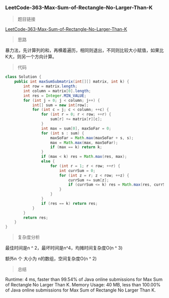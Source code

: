 ### LeetCode-363-Max-Sum-of-Rectangle-No-Larger-Than-K

> 题目链接

[LeetCode-363-Max-Sum-of-Rectangle-No-Larger-Than-K](https://leetcode.com/problems/max-sum-of-rectangle-no-larger-than-k/)

> 思路

暴力法，先计算列的和，再横着遍历，相同则退出，不同则比较大小赋值，如果比K大，则另一个方向计算。

> 代码

```java
class Solution {
    public int maxSumSubmatrix(int[][] matrix, int k) {
        int row = matrix.length;
        int column = matrix[0].length;
        int res = Integer.MIN_VALUE;
        for (int j = 0; j < column; j++) {
            int[] sum = new int[row];
            for (int c = j; c < column; ++c) {
                for (int r = 0; r < row; ++r) {
                    sum[r] += matrix[r][c];
                }     
                int max = sum[0], maxSoFar = 0;
                for (int s : sum) {
                    maxSoFar = Math.max(maxSoFar + s, s);
                    max = Math.max(max, maxSoFar);
                    if (max == k) return k;
                }
                if (max < k) res = Math.max(res, max);
                else {
                    for (int r = 1; r < row; ++r) {
                        int currSum = 0;
                        for (int z = r; z < row; ++z) {
                            currSum += sum[z];
                            if (currSum <= k) res = Math.max(res, currSum);
                        }
                    }
                }
                if (res == k) return res;
            }
        }
        return res;
    }
}
```

> 复杂度分析

最佳时间是n ^ 2，最坏时间是n^4，均摊时间复杂度O(n ^ 3)

额外n 个 大小为 n的数组，空间复杂度O(n ^ 2)

> 总结

Runtime: 4 ms, faster than 99.54% of Java online submissions for Max Sum of Rectangle No Larger Than K.
Memory Usage: 40 MB, less than 100.00% of Java online submissions for Max Sum of Rectangle No Larger Than K.

